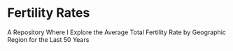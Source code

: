 # Fertility Rates
A Repository Where I Explore the Average Total Fertility Rate by Geographic Region for the Last 50 Years

